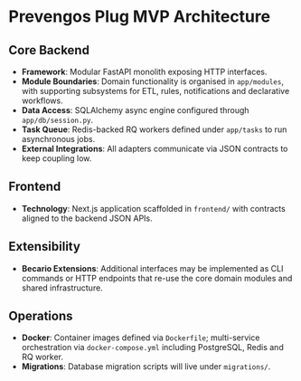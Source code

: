 # Prevengos Plug MVP Architecture

## Core Backend
- **Framework**: Modular FastAPI monolith exposing HTTP interfaces.
- **Module Boundaries**: Domain functionality is organised in `app/modules`, with supporting subsystems for ETL, rules, notifications and declarative workflows.
- **Data Access**: SQLAlchemy async engine configured through `app/db/session.py`.
- **Task Queue**: Redis-backed RQ workers defined under `app/tasks` to run asynchronous jobs.
- **External Integrations**: All adapters communicate via JSON contracts to keep coupling low.

## Frontend
- **Technology**: Next.js application scaffolded in `frontend/` with contracts aligned to the backend JSON APIs.

## Extensibility
- **Becario Extensions**: Additional interfaces may be implemented as CLI commands or HTTP endpoints that re-use the core domain modules and shared infrastructure.

## Operations
- **Docker**: Container images defined via `Dockerfile`; multi-service orchestration via `docker-compose.yml` including PostgreSQL, Redis and RQ worker.
- **Migrations**: Database migration scripts will live under `migrations/`.
